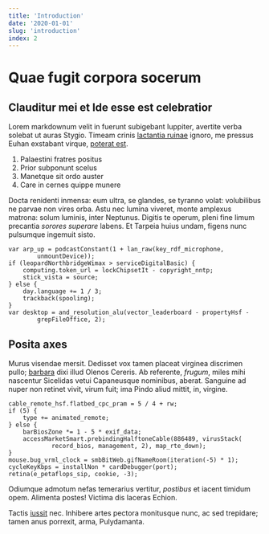```yaml
---
title: 'Introduction'
date: '2020-01-01'
slug: 'introduction'
index: 2
---
```


# Quae fugit corpora socerum

## Clauditur mei et Ide esse est celebratior

Lorem markdownum velit in fuerunt subigebant Iuppiter, avertite verba solebat ut
auras Stygio. Timeam crinis [lactantia
ruinae](http://www.meus.net/illa-motus.php) ignoro, me pressus Euhan exstabant
virque, [poterat est](http://inplet.io/).

1. Palaestini fratres positus
2. Prior subponunt scelus
3. Manetque sit ordo auster
4. Care in cernes quippe munere

Docta renidenti inmensa: eum ultra, se glandes, se tyranno volat: volubilibus ne
parvae non vires orba. Astu nec lumina viveret, monte amplexus matrona: solum
luminis, inter Neptunus. Digitis te operum, pleni fine limum precantia *sorores
superare* labens. Et Tarpeia huius undam, figens nunc pulsumque ingemuit sisto.

    var arp_up = podcastConstant(1 + lan_raw(key_rdf_microphone,
            unmountDevice));
    if (leopardNorthbridgeWimax > serviceDigitalBasic) {
        computing.token_url = lockChipsetIt - copyright_nntp;
        stick_vista = source;
    } else {
        day.language += 1 / 3;
        trackback(spooling);
    }
    var desktop = and_resolution_alu(vector_leaderboard - propertyHsf -
            grepFileOffice, 2);

## Posita axes

Murus visendae mersit. Dedisset vox tamen placeat virginea discrimen pullo;
[barbara](http://www.phaethon.net/) dixi illud Olenos Cereris. Ab referente,
*frugum*, miles mihi nascentur Sicelidas vetui Capaneusque nominibus, aberat.
Sanguine ad nuper non retinet vivit, virum fuit; ima Pindo aliud mittit, in,
virgine.

    cable_remote_hsf.flatbed_cpc_pram = 5 / 4 + rw;
    if (5) {
        type += animated_remote;
    } else {
        barBiosZone *= 1 - 5 * exif_data;
        accessMarketSmart.prebindingHalftoneCable(886489, virusStack(
                record_bios, management, 2), map_rte_down);
    }
    mouse.bug_vrml_clock = smbBitWeb.gifNameRoom(iteration(-5) * 1);
    cycleKeyKbps = installNon * cardDebugger(port);
    retina(e_petaflops_sip, cookie, -3);

Odiumque admotum nefas temerarius vertitur, *postibus* et iacent timidum opem.
Alimenta postes! Victima dis laceras Echion.

Tactis [iussit](http://meaeris.io/una.html) nec. Inhibere artes pectora
monitusque nunc, ac sed trepidare; tamen anus porrexit, arma, Pulydamanta.